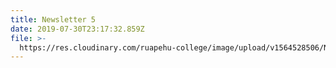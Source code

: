 ```yaml
---
title: Newsletter 5
date: 2019-07-30T23:17:32.859Z
file: >-
  https://res.cloudinary.com/ruapehu-college/image/upload/v1564528506/Newsletter_5-2019_hk5rhl.pdf
---
```


